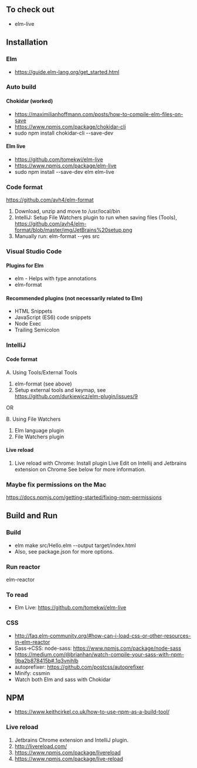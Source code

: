 
## To check out

* elm-live

## Installation

### Elm

* https://guide.elm-lang.org/get_started.html

### Auto build

#### Chokidar (worked)

* https://maximilianhoffmann.com/posts/how-to-compile-elm-files-on-save
* https://www.npmjs.com/package/chokidar-cli
* sudo npm install chokidar-cli --save-dev

#### Elm live

* https://github.com/tomekwi/elm-live
* https://www.npmjs.com/package/elm-live
* sudo npm install --save-dev elm elm-live


### Code format

https://github.com/avh4/elm-format

1. Download, unzip and move to /usr/local/bin
1. IntelliJ: Setup File Watchers plugin to run when saving files (Tools), https://github.com/avh4/elm-format/blob/master/img/JetBrains%20setup.png
1. Manually run: elm-format --yes src 

### Visual Studio Code

#### Plugins for Elm
* elm - Helps with type annotations
* elm-format

#### Recommended plugins (not necessarily related to Elm)
* HTML Snippets
* JavaScript (ES6) code snippets
* Node Exec
* Trailing Semicolon

### IntelliJ

#### Code format
A. Using Tools/External Tools
1. elm-format (see above)
1. Setup external tools and keymap, see https://github.com/durkiewicz/elm-plugin/issues/9

OR

B. Using File Watchers
1. Elm language plugin
1. File Watchers plugin

#### Live reload
1. Live reload with Chrome: Install plugin Live Edit on Intellij and Jetbrains extension on Chrome
See below for more information.

### Maybe fix permissions on the Mac

https://docs.npmjs.com/getting-started/fixing-npm-permissions

## Build and Run

### Build

* elm make src/Hello.elm --output target/index.html 
* Also, see package.json for more options.

### Run reactor

elm-reactor


### To read

* Elm Live: https://github.com/tomekwi/elm-live


### CSS

* http://faq.elm-community.org/#how-can-i-load-css-or-other-resources-in-elm-reactor
* Sass->CSS: node-sass: https://www.npmjs.com/package/node-sass
* https://medium.com/@brianhan/watch-compile-your-sass-with-npm-9ba2b878415b#.1q3vnihlb
* autoprefixer: https://github.com/postcss/autoprefixer
* Minify: cssmin
* Watch both Elm and sass with Chokidar

## NPM

* https://www.keithcirkel.co.uk/how-to-use-npm-as-a-build-tool/

### Live reload
1. Jetbrains Chrome extension and IntelliJ plugin.
1. http://livereload.com/
1. https://www.npmjs.com/package/livereload
1. https://www.npmjs.com/package/live-reload

